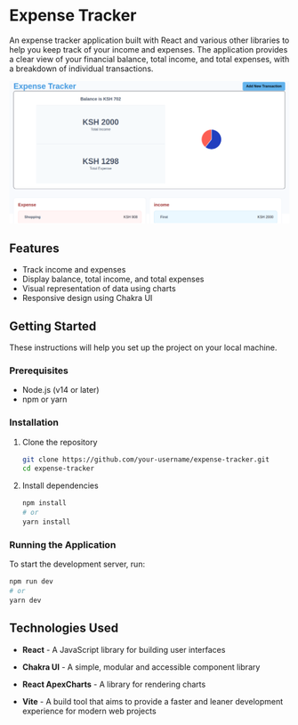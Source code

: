 # Expense Tracker

An expense tracker application built with React and various other libraries to help you keep track of your income and expenses. The application provides a clear view of your financial balance, total income, and total expenses, with a breakdown of individual transactions.

![Expense Tracker Screenshot](./expense-tracker.png)

## Features

- Track income and expenses
- Display balance, total income, and total expenses
- Visual representation of data using charts
- Responsive design using Chakra UI

## Getting Started

These instructions will help you set up the project on your local machine.

### Prerequisites

- Node.js (v14 or later)
- npm or yarn

### Installation

1. Clone the repository
    ```bash
    git clone https://github.com/your-username/expense-tracker.git
    cd expense-tracker
    ```

2. Install dependencies
    ```bash
    npm install
    # or
    yarn install
    ```

### Running the Application

To start the development server, run:
```bash
npm run dev
# or
yarn dev
```

## Technologies Used
- **React** - A JavaScript library for building user interfaces
- **Chakra UI** - A simple, modular and accessible component library

- **React ApexCharts** - A library for rendering charts
- **Vite** - A build tool that aims to provide a faster and leaner development experience for modern web projects